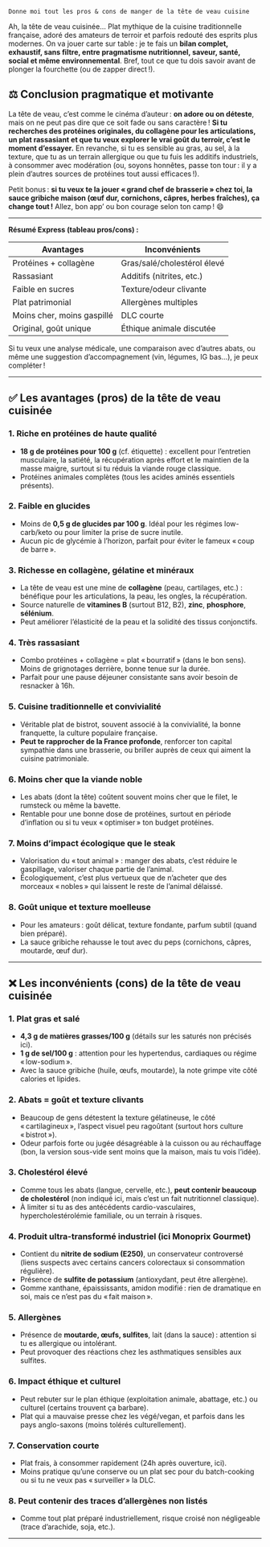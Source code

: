 ```
Donne moi tout les pros & cons de manger de la tête de veau cuisine
```

Ah, la tête de veau cuisinée… Plat mythique de la cuisine traditionnelle française, adoré des amateurs de terroir et parfois redouté des esprits plus modernes. On va jouer carte sur table : je te fais un **bilan complet, exhaustif, sans filtre, entre pragmatisme nutritionnel, saveur, santé, social et même environnemental**. Bref, tout ce que tu dois savoir avant de plonger la fourchette (ou de zapper direct !).

## ⚖️ **Conclusion pragmatique et motivante**

La tête de veau, c’est comme le cinéma d’auteur : **on adore ou on déteste**, mais on ne peut pas dire que ce soit fade ou sans caractère !
 **Si tu recherches des protéines originales, du collagène pour les articulations, un plat rassasiant et que tu veux explorer le vrai goût du terroir, c’est le moment d’essayer.**
 En revanche, si tu es sensible au gras, au sel, à la texture, que tu as un terrain allergique ou que tu fuis les additifs industriels, à consommer avec modération (ou, soyons honnêtes, passe ton tour : il y a plein d’autres sources de protéines tout aussi efficaces !).

Petit bonus : **si tu veux te la jouer « grand chef de brasserie » chez toi, la sauce gribiche maison (œuf dur, cornichons, câpres, herbes fraîches), ça change tout !**
 Allez, bon app’ ou bon courage selon ton camp ! 😄

------

**Résumé Express (tableau pros/cons) :**

| **Avantages**              | **Inconvénients**           |
| -------------------------- | --------------------------- |
| Protéines + collagène      | Gras/salé/cholestérol élevé |
| Rassasiant                 | Additifs (nitrites, etc.)   |
| Faible en sucres           | Texture/odeur clivante      |
| Plat patrimonial           | Allergènes multiples        |
| Moins cher, moins gaspillé | DLC courte                  |
| Original, goût unique      | Éthique animale discutée    |

Si tu veux une analyse médicale, une comparaison avec d’autres abats, ou même une suggestion d’accompagnement (vin, légumes, IG bas…), je peux compléter !

------

## ✅ **Les avantages (pros) de la tête de veau cuisinée**

### 1. **Riche en protéines de haute qualité**

- **18 g de protéines pour 100 g** (cf. étiquette) : excellent pour l’entretien musculaire, la satiété, la récupération après effort et le maintien de la masse maigre, surtout si tu réduis la viande rouge classique.
- Protéines animales complètes (tous les acides aminés essentiels présents).

### 2. **Faible en glucides**

- Moins de **0,5 g de glucides par 100 g**. Idéal pour les régimes low-carb/keto ou pour limiter la prise de sucre inutile.
- Aucun pic de glycémie à l’horizon, parfait pour éviter le fameux « coup de barre ».

### 3. **Richesse en collagène, gélatine et minéraux**

- La tête de veau est une mine de **collagène** (peau, cartilages, etc.) : bénéfique pour les articulations, la peau, les ongles, la récupération.
- Source naturelle de **vitamines B** (surtout B12, B2), **zinc**, **phosphore**, **sélénium**.
- Peut améliorer l’élasticité de la peau et la solidité des tissus conjonctifs.

### 4. **Très rassasiant**

- Combo protéines + collagène = plat « bourratif » (dans le bon sens). Moins de grignotages derrière, bonne tenue sur la durée.
- Parfait pour une pause déjeuner consistante sans avoir besoin de resnacker à 16h.

### 5. **Cuisine traditionnelle et convivialité**

- Véritable plat de bistrot, souvent associé à la convivialité, la bonne franquette, la culture populaire française.
- **Peut te rapprocher de la France profonde**, renforcer ton capital sympathie dans une brasserie, ou briller auprès de ceux qui aiment la cuisine patrimoniale.

### 6. **Moins cher que la viande noble**

- Les abats (dont la tête) coûtent souvent moins cher que le filet, le rumsteck ou même la bavette.
- Rentable pour une bonne dose de protéines, surtout en période d’inflation ou si tu veux « optimiser » ton budget protéines.

### 7. **Moins d’impact écologique que le steak**

- Valorisation du « tout animal » : manger des abats, c’est réduire le gaspillage, valoriser chaque partie de l’animal.
- Écologiquement, c’est plus vertueux que de n’acheter que des morceaux « nobles » qui laissent le reste de l’animal délaissé.

### 8. **Goût unique et texture moelleuse**

- Pour les amateurs : goût délicat, texture fondante, parfum subtil (quand bien préparé).
- La sauce gribiche rehausse le tout avec du peps (cornichons, câpres, moutarde, œuf dur).

------

## ❌ **Les inconvénients (cons) de la tête de veau cuisinée**

### 1. **Plat gras et salé**

- **4,3 g de matières grasses/100 g** (détails sur les saturés non précisés ici).
- **1 g de sel/100 g** : attention pour les hypertendus, cardiaques ou régime « low-sodium ».
- Avec la sauce gribiche (huile, œufs, moutarde), la note grimpe vite côté calories et lipides.

### 2. **Abats = goût et texture clivants**

- Beaucoup de gens détestent la texture gélatineuse, le côté « cartilagineux », l’aspect visuel peu ragoûtant (surtout hors culture « bistrot »).
- Odeur parfois forte ou jugée désagréable à la cuisson ou au réchauffage (bon, la version sous-vide sent moins que la maison, mais tu vois l’idée).

### 3. **Cholestérol élevé**

- Comme tous les abats (langue, cervelle, etc.), **peut contenir beaucoup de cholestérol** (non indiqué ici, mais c’est un fait nutritionnel classique).
- À limiter si tu as des antécédents cardio-vasculaires, hypercholestérolémie familiale, ou un terrain à risques.

### 4. **Produit ultra-transformé industriel (ici Monoprix Gourmet)**

- Contient du **nitrite de sodium (E250)**, un conservateur controversé (liens suspects avec certains cancers colorectaux si consommation régulière).
- Présence de **sulfite de potassium** (antioxydant, peut être allergène).
- Gomme xanthane, épaississants, amidon modifié : rien de dramatique en soi, mais ce n’est pas du « fait maison ».

### 5. **Allergènes**

- Présence de **moutarde, œufs, sulfites**, lait (dans la sauce) : attention si tu es allergique ou intolérant.
- Peut provoquer des réactions chez les asthmatiques sensibles aux sulfites.

### 6. **Impact éthique et culturel**

- Peut rebuter sur le plan éthique (exploitation animale, abattage, etc.) ou culturel (certains trouvent ça barbare).
- Plat qui a mauvaise presse chez les végé/vegan, et parfois dans les pays anglo-saxons (moins tolérés culturellement).

### 7. **Conservation courte**

- Plat frais, à consommer rapidement (24h après ouverture, ici).
- Moins pratique qu’une conserve ou un plat sec pour du batch-cooking ou si tu ne veux pas « surveiller » la DLC.

### 8. **Peut contenir des traces d’allergènes non listés**

- Comme tout plat préparé industriellement, risque croisé non négligeable (trace d’arachide, soja, etc.).

------

